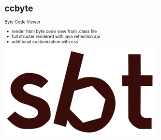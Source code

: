 # ccbyte
Byte Code Viewer

- render html byte code view from .class file
- full structer rendered with java reflection api
- additional customization with css

![Image test](assets/Sbt-logo.svg)
